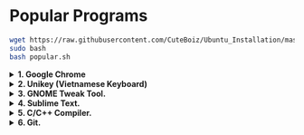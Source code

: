 #  Popular Programs

```sh
wget https://raw.githubusercontent.com/CuteBoiz/Ubuntu_Installation/master/script/popular.sh
sudo bash
bash popular.sh
```


<details>
<summary><b>1. Google Chrome</b></summary>
  
- **Download:**
  
  ```sh
  wget https://dl.google.com/linux/direct/google-chrome-stable_current_amd64.deb
  ```
  
- **Install:**
  
  ```sh
  sudo dpkg -i --force-depends google-chrome-stable_current_amd64.deb
  ```
  
</details>

<details>
<summary><b>2. Unikey (Vietnamese Keyboard)</b></summary>
 
- **Unikey**
  
  ```sh
  sudo apt-get install ibus-unikey
  ibus restart
  [Setting] -> [Region & Language] -> [Input Sources] -> [Add] -> [Vietnamese] -> [Unikey]
  ```
  
- **Unicode fonts**
  
  ```sh
  sudo apt-get -y install ttf-mscorefonts-installer 
  [Tab] -> [Enter] -> [Yes]
  ```
  
</details>

<details>
<summary><b>3. GNOME Tweak Tool.</b></summary>
  
- *GNOME Extensions are a great way to add more functionality to the Ubuntu desktop without having to install apps or touch hidden settings.*
  
  ```sh
  sudo apt -y install gnome-tweaks
  ```
  
- [Tweak Configuring](https://itsfoss.com/gnome-tweak-tool/)

</details>
  
<details>
<summary><b>4. Sublime Text.</b></summary>
  
 - **Install:**
    ```sh
    wget -qO - https://download.sublimetext.com/sublimehq-pub.gpg | sudo apt-key add -
    sudo apt-get install apt-transport-https
    echo "deb https://download.sublimetext.com/ apt/stable/" | sudo tee /etc/apt/sources.list.d/sublime-text.list
    sudo apt-get update
    sudo apt-get -y install sublime-text
    ```
  
 - **Popular Package:**
    - ***Package Control:***
      ```sh
      # Install Package Control
      [Ctrl + Shift + P] => [Install Package Control]
      # Install a Sublime Package
      [Ctrl + Shift + P] => [Package Control: Install Package] => "Name of Package"
      ```
    - ***Emmet.***
      ```sh
      A toolkit that can greatly improve your workflow.
      ```
    - ***SublimeCodeIntel.***
      ```sh
      A full-featured code intelligence and smart autocomplete engine for Sublime Text.
      ```
    - ***Material Theme.***
      ```sh
      [Preferences] -> [Package Setting] -> [Material Theme] -> [Activate].
      ```
    - ***SidebarEnhancements.***
      ```sh
      Add some usefull functions to sidebar.
      ```
    - ***AdvancedNewfile.***
      ```sh
      This tool help you create a newfile dricetly inside sidebar's folder by ":fileName".
      ```
    - ***DocBlockr.***
      ```sh
      Comment `/** + [Tab]` above a function to note all your function's variables.
      ```
    - ***A File Icon.***
      ```sh
      Sublime Text File-Specific Icons for Improved Visual Grepping.
      ```
  
</details>

<details>
<summary><b>5. C/C++ Compiler.</b></summary>

- **Install:**
  ```sh
  sudo apt-get -y install build-essential
  sudo apt-get -y install gcc
  ```
- **Write a simple C/C++ scripts:**
  ```sh
  gedit sampleProgram.c
  ```
- **Compile the C program with gcc/g++:**
  ```sh
  gcc [programNanme].c -o programName
  g++ [programNanme].cpp -o programName
  ```
- **Run the program:**
  ```sh
  ./[progamName]
  ```
  
</details>

<details>
<summary><b>6. Git.</b></summary>

- **a. Install.**
  ```sh
  sudo add-apt-repository ppa:git-core/ppa
  sudo apt-get update
  sudo apt-get install -y git
  ```

- **b. Authorization.**
  ```sh
  git config --global user.name "CuteBoiz"
  git config --global user.email "CuteBoiz@example.com"
  git config --global credential.helper store   #Git will never ask for password again
  ```

- **c. Download from a repository.**
  - ***Clone***
    ```sh
    git clone https://github.com/[ownerName]/[reposName]
    ```

  - ***Fetch.***
    ```sh
    #Fetch only download new data.
    #Fetch will NEVER manipulate, destroy or screw up anything
    git fetch origin
    ```

  - ***Pull.***
    ```sh
    #To update your current HEAD branch with the lastest changes
    #Git pull tries to merge remote change with local one, so "merge conflict" can occur
    git pull origin master
    git pull origin [branchName]
    ```

- **d. Push from local to Remote Respository.**
  - ***Step 1: Add changed files.***
    ```sh
    #Add single file.
    git add fileName
    #Add all changed in a single folder.
    git add folderName
    #Add all changed in whole respository.
    git add .

    #Undo git add
    git reset fileName
    #Unstage all changes
    git reset 

    ```

  - ***Step 2: Check changed status.***
    ```sh
    git status
    ```

  - ***Step 3: Commit to respository.***
    ```sh
    git commit -m "Commit Message"
    ```

  - ***Step 4: Push the added files to remote respository.***
    ```sh
    git push origin master
    #or
    git push origin main #For respos which created after summer 2020
    ```

- **e. Branches.**
  - ***Create, push & delete branches.***
    ```sh
    git checkout -b branchName  #Create a branch and switch to it
    git checkout branchName   #Switch branch

    git branch      #List all the branches
    git branch -d branchName  #Delete the feature branch
    git push origin :branchname #Delete a branch

    git push origin branchName  #Push the branch
    git push -all origin    #Push all branches
    ```

  - ***Merge a branch to remote Repository.***
    ```sh
    git checkout master
    git pull https://github.com/[ownerName]/[reposName].git [branchName]
    git push origin master
    ```

</details>
